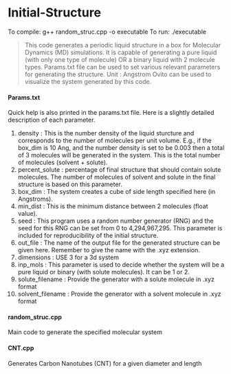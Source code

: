 # Initial-Structure

To compile: g++ random_struc.cpp -o executable
To run: ./executable

> This code generates a periodic liquid structure in a box for Molecular Dynamics (MD) simulations. 
> It is capable of generating a pure liquid (with only one type of molecule) OR a binary liquid with 2 molecule types.
> Params.txt file can be used to set various relevant parameters for generating the structure.
> Unit : Angstrom
> Ovito can be used to visualize the system generated by this code.

#### Params.txt ########
Quick help is also printed in the params.txt file. Here is a slightly detailed description of each parameter.

1. density : This is the number density of the liquid sturcture and corresponds to the number of molecules per unit volume. E.g., if the box_dim is 10 Ang, and the number density is set to be 0.003 then a total of 3 molecules will be generated in the system. This is the total number of molecules (solvent + solute).
2. percent_solute : percentage of final structure that should contain solute molecules. The number of molecules of solvent and solute in the final structure is based on this parameter.
3. box_dim : The system creates a cube of side length specified here (in Angstroms).
4. min_dist : This is the minimum distance between 2 molecules (float value).
5. seed : This program uses a random number generator (RNG) and the seed for this RNG can be set from 0 to 4,294,967,295. This parameter is included for reproducibility of the initial structure. 
6. out_file : The name of the output file for the generated structure can be given here. Remember to give the name with the .xyz extension.
7. dimensions : USE 3 for a 3d system
8. inp_mols : This parameter is used to decide whether the system will be a pure liquid or binary (with solute molecules). It can be 1 or 2.
9. solute_filename : Provide the generator with a solute molecule in .xyz format
10. solvent_filename : Provide the generator with a solvent molecule in .xyz format

#### random_struc.cpp #####
Main code to generate the specified molecular system

#### CNT.cpp ####
Generates Carbon Nanotubes (CNT) for a given diameter and length
